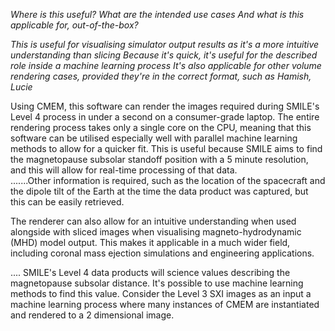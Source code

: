 *Where is this useful?*
*What are the intended use cases*
*And what is this applicable for, out-of-the-box?*

*This is useful for visualising simulator output results as it's a more intuitive understanding than slicing*
*Because it's quick, it's useful for the described role inside a machine learning process*
*It's also applicable for other volume rendering cases, provided they're in the correct format, such as Hamish, Lucie*

Using CMEM, this software can render the images required during SMILE's Level 4 process in under a second on a consumer-grade laptop. The entire rendering process takes only a single core on the CPU, meaning that this software can be utilised especially well with parallel machine learning methods to allow for a quicker fit. This is useful because SMILE aims to find the magnetopause subsolar standoff position with a 5 minute resolution, and this will allow for real-time processing of that data.  
.......Other  information is required, such as the location of the spacecraft and the dipole tilt of the Earth at the time the data product was captured, but this can be easily retrieved.

The renderer can also allow for an intuitive understanding when used alongside with sliced images when visualising magneto-hydrodynamic (MHD) model output. This makes it applicable in a much wider field, including coronal mass ejection simulations and engineering applications.

....
SMILE's Level 4 data products will science values describing the magnetopause subsolar distance. It's possible to use machine learning methods to find this value. Consider the Level 3 SXI images as an input a machine learning process where many instances of CMEM are instantiated and rendered to a 2 dimensional image.  